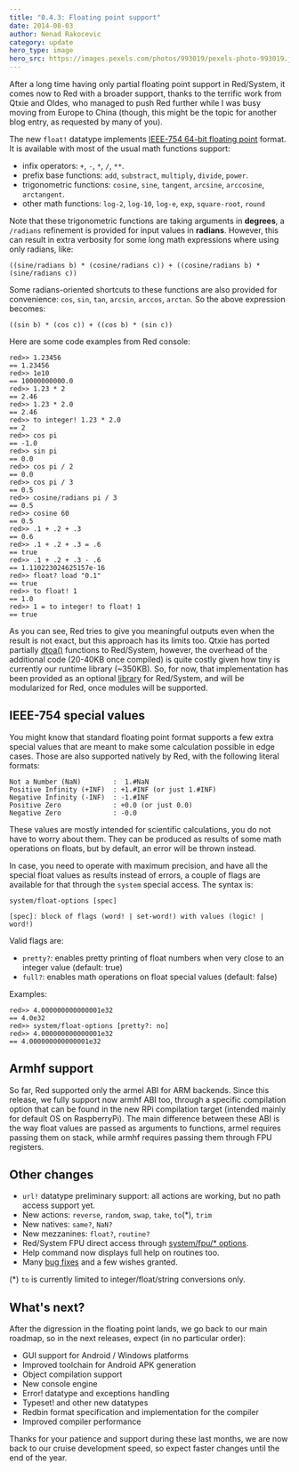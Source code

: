 ```yaml
---
title: "0.4.3: Floating point support"
date: 2014-08-03 
author: Nenad Rakocevic 
category: update
hero_type: image
hero_src: https://images.pexels.com/photos/993019/pexels-photo-993019.jpeg?auto=compress&cs=tinysrgb&h=650&w=940
---
```


After a long time having only partial floating point support in Red/System, it comes now to Red with a broader support, thanks to the terrific work from Qtxie and Oldes, who managed to push Red further while I was busy moving from Europe to China (though, this might be the topic for another blog entry, as requested by many of you).

The new `float!` datatype implements [IEEE-754 64-bit floating point](http://en.wikipedia.org/wiki/Double-precision_floating-point_format) format. It is available with most of the usual math functions support:

- infix operators: `+`, `-`, `*`, `/`, `**`.
- prefix base functions: `add`, `substract`, `multiply`, `divide`, `power`.
- trigonometric functions:  `cosine`, `sine`, `tangent`, `arcsine`, `arccosine`, `arctangent`.
- other math functions: `log-2`, `log-10`, `log-e`, `exp`, `square-root`, `round`


Note that these trigonometric functions are taking arguments in __degrees__, a `/radians` refinement is provided for input values in __radians__. However, this can result in extra verbosity for some long math expressions where using only radians, like:

```
((sine/radians b) * (cosine/radians c)) + ((cosine/radians b) * (sine/radians c))
```

Some radians-oriented shortcuts to these functions are also provided for convenience: `cos`, `sin`, `tan`, `arcsin`, `arccos`, `arctan`. So the above expression becomes:

```
((sin b) * (cos c)) + ((cos b) * (sin c))
```

Here are some code examples from Red console:

```
red>> 1.23456
== 1.23456
red>> 1e10
== 10000000000.0
red>> 1.23 * 2
== 2.46
red>> 1.23 * 2.0
== 2.46
red>> to integer! 1.23 * 2.0
== 2
red>> cos pi
== -1.0
red>> sin pi
== 0.0
red>> cos pi / 2
== 0.0
red>> cos pi / 3
== 0.5
red>> cosine/radians pi / 3
== 0.5
red>> cosine 60
== 0.5
red>> .1 + .2 + .3
== 0.6
red>> .1 + .2 + .3 = .6
== true
red>> .1 + .2 + .3 - .6
== 1.110223024625157e-16
red>> float? load "0.1"
== true
red>> to float! 1
== 1.0
red>> 1 = to integer! to float! 1
== true
```

As you can see, Red tries to give you meaningful outputs even when the result is not exact, but this approach has its limits too. Qtxie has ported partially [dtoa()](http://www.netlib.org/fp/dtoa.c) functions to Red/System, however, the overhead of the additional code (20-40KB once compiled) is quite costly given how tiny is currently our runtime library (~350KB). So, for now, that implementation has been provided as an optional [library](https://github.com/red/red/tree/master/system/library/dtoa) for Red/System, and will be modularized for Red, once modules will be supported.

## IEEE-754 special values

You might know that standard floating point format supports a few extra special values that are meant to make some calculation possible in edge cases. Those are also supported natively by Red, with the following literal formats:

    Not a Number (NaN)        :  1.#NaN
    Positive Infinity (+INF)  : +1.#INF (or just 1.#INF)
    Negative Infinity (-INF)  : -1.#INF
    Positive Zero             : +0.0 (or just 0.0)
    Negative Zero             : -0.0

These values are mostly intended for scientific calculations, you do not have to worry about them. They can be produced as results of some math operations on floats, but by default, an error will be thrown instead.

In case, you need to operate with maximum precision, and have all the special float values as results instead of errors, a couple of flags are available for that through the `system` special access. The syntax is:

    system/float-options [spec]

    [spec]: block of flags (word! | set-word!) with values (logic! | word!)

Valid flags are:

- `pretty?`: enables pretty printing of float numbers when very close to an integer value (default: true)
- `full?`: enables math operations on float special values (default: false)


 Examples:

```
red>> 4.000000000000001e32
== 4.0e32
red>> system/float-options [pretty?: no]
red>> 4.000000000000001e32
== 4.000000000000001e32
```

## Armhf support

So far, Red supported only the armel ABI for ARM backends. Since this release, we fully support now armhf ABI too, through a specific compilation option that can be found in the new RPi compilation target (intended mainly for default OS on RaspberryPi). The main difference between these ABI is the way float values are passed as arguments to functions, armel requires passing them on stack, while armhf requires passing them through FPU registers.

## Other changes

- `url!` datatype preliminary support: all actions are working, but no path access support yet.
- New actions: `reverse`, `random`, `swap`, `take`, `to`(*), `trim`
- New natives: `same?`, `NaN?`
- New mezzanines: `float?`, `routine?`
- Red/System FPU direct access through [system/fpu/* options](http://static.red-lang.org/red-system-specs.html#section-12.9).
- Help command now displays full help on routines too.
- Many [bug fixes](https://github.com/red/red/issues?q=is%3Aissue+is%3Aclosed+milestone%3A0.4.3) and a few wishes granted.


(*) `to` is currently limited to integer/float/string conversions only.

## What's next?

After the digression in the floating point lands, we go back to our main roadmap, so in the next releases, expect (in no particular order):

- GUI support for Android / Windows platforms
- Improved toolchain for Android APK generation
- Object compilation support
- New console engine
- Error! datatype and exceptions handling
- Typeset! and other new datatypes
- Redbin format specification and implementation for the compiler
- Improved compiler performance


Thanks for your patience and support during these last months, we are now back to our cruise development speed, so expect faster changes until the end of the year.